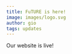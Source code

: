 ```yaml
---
title: FuTURE is here!
image: images/logo.svg
author: gio
tags: updates
---
```


Our website is live!
